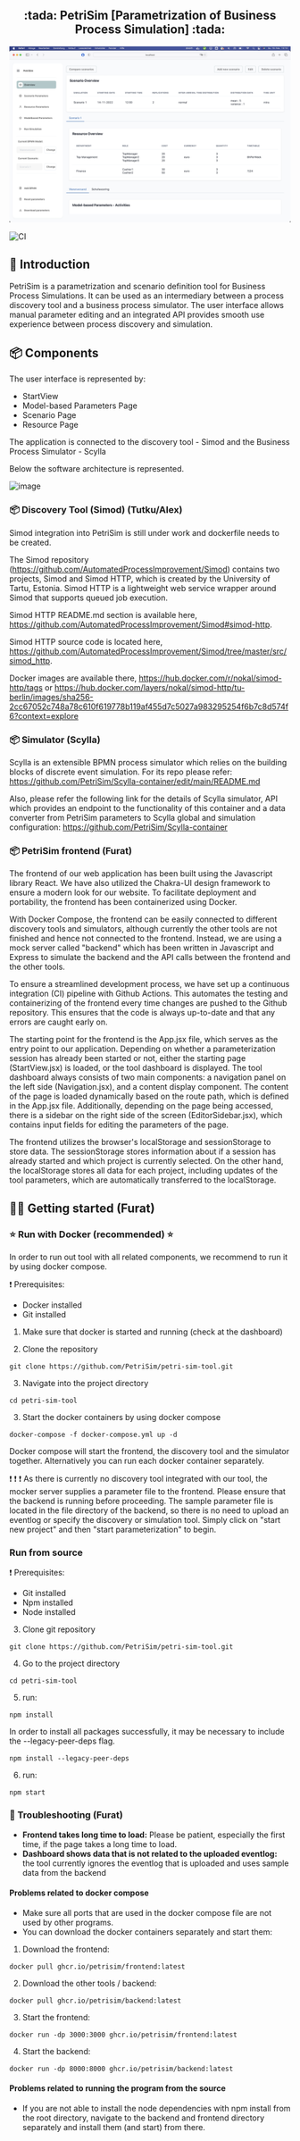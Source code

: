 
<h2 align="center">:tada: PetriSim [Parametrization of Business Process Simulation] :tada:</h2>

![image](doc/screenshot.png)

![CI](https://github.com/PetriSim/petri-sim-tool/actions/workflows/CI.yml/badge.svg)



## :rocket: Introduction


PetriSim is a parametrization and scenario definition tool for Business Process Simulations.
It can be used as an intermediary between a process discovery tool and a business process simulator.
The user interface allows manual parameter editing and an integrated API provides smooth use experience between process discovery and simulation.




## 📦️ Components
The user interface is represented by: 
 - StartView
 - Model-based Parameters Page
 - Scenario Page
 - Resource Page
 
 The application is connected to the discovery tool - Simod and the Business Process Simulator - Scylla
 
 Below the software architecture is represented.

![image](https://user-images.githubusercontent.com/116650351/219905608-2426b477-2469-48eb-b0cd-48032be0797d.png)


### 📦️ Discovery Tool (Simod)   (Tutku/Alex)

Simod integration into PetriSim is still under work and dockerfile needs to be created.

The Simod repository (https://github.com/AutomatedProcessImprovement/Simod) contains two projects, Simod and Simod HTTP, which is created by the University of Tartu, Estonia. Simod HTTP is a lightweight web service wrapper around Simod that supports queued job execution. 

Simod HTTP README.md section is available here, https://github.com/AutomatedProcessImprovement/Simod#simod-http.

Simod HTTP source code is located here, https://github.com/AutomatedProcessImprovement/Simod/tree/master/src/simod_http. 

Docker images are available there, https://hub.docker.com/r/nokal/simod-http/tags or https://hub.docker.com/layers/nokal/simod-http/tu-berlin/images/sha256-2cc67052c748a78c610f619778b119af455d7c5027a983295254f6b7c8d574f6?context=explore

### 📦️ Simulator (Scylla) 
Scylla is an extensible BPMN process simulator which relies on the building blocks of discrete event simulation. For its repo please refer: https://github.com/PetriSim/Scylla-container/edit/main/README.md

Also, please refer the following link for the details of Scylla simulator, API which provides an endpoint to the functionality of this container and a data converter from PetriSim parameters to Scylla global and simulation configuration:  https://github.com/PetriSim/Scylla-container

### 📦️ PetriSim frontend (Furat)
The frontend of our web application has been built using the Javascript library React. 
We have also utilized the Chakra-UI design framework to ensure a modern look for our website. 
To facilitate deployment and portability, the frontend has been containerized using Docker. 

With Docker Compose, the frontend can be easily connected to different discovery tools and simulators, although currently the other tools are not finished and hence not connected to the frontend.
Instead, we are using a mock server called "backend" which has been written in Javascript and Express to simulate the backend and the API calls between the frontend and the other tools.

To ensure a streamlined development process, we have set up a continuous integration (CI) pipeline with Github Actions.
This automates the testing and containerizing of the frontend every time changes are pushed to the Github repository.
This ensures that the code is always up-to-date and that any errors are caught early on. 

The starting point for the frontend is the App.jsx file, which serves as the entry point to our application.
Depending on whether a parameterization session has already been started or not, either the starting page (StartView.jsx) is loaded, or the tool dashboard is displayed.
The tool dashboard always consists of two main components: a navigation panel on the left side (Navigation.jsx), and a content display component.
The content of the page is loaded dynamically based on the route path, which is defined in the App.jsx file.
Additionally, depending on the page being accessed, there is a sidebar on the right side of the screen (EditorSidebar.jsx), which contains input fields for editing the parameters of the page.

The frontend utilizes the browser's localStorage and sessionStorage to store data.
The sessionStorage stores information about if a session has already started and which project is currently selected.
On the other hand, the localStorage stores all data for each project, including updates of the tool parameters, which are automatically transferred to the localStorage.



## :technologist: Getting started (Furat)

### :star: Run with Docker (recommended) :star:
In order to run out tool with all related components, we recommend to run it by using docker compose.

:exclamation: Prerequisites:
- Docker installed
- Git installed

1. Make sure that docker is started and running (check at the dashboard)

2. Clone the repository
```console
git clone https://github.com/PetriSim/petri-sim-tool.git
```

3. Navigate into the project directory
```console
cd petri-sim-tool 
```

3. Start the docker containers by using docker compose

```console
docker-compose -f docker-compose.yml up -d
```

Docker compose will start the frontend, the discovery tool and the simulator together.
Alternatively you can run each docker container separately.

:exclamation: :exclamation: :exclamation: As there is currently no discovery tool integrated with our tool, the mocker server supplies a parameter file to the frontend.
Please ensure that the backend is running before proceeding. The sample parameter file is located in the file directory of the backend, so there is no need to upload an eventlog or specify the discovery or simulation tool.
Simply click on "start new project" and then "start parameterization" to begin.

### Run from source

:exclamation: Prerequisites:
- Git installed
- Npm installed
- Node installed


3. Clone git repository

```console
git clone https://github.com/PetriSim/petri-sim-tool.git
```

4. Go to the project directory

```console
cd petri-sim-tool 
```

5. run: 

```console
npm install
```

In order to install all packages successfully, it may be necessary to include the --legacy-peer-deps flag.

```console
npm install --legacy-peer-deps
```


6. run:
```console
npm start
```

### 🚨 Troubleshooting (Furat)
* **Frontend takes long time to load:** Please be patient, especially the first time, if the page takes a long time to load.
* **Dashboard shows data that is not related to the uploaded eventlog:** the tool currently ignores the eventlog that is uploaded and uses sample data from the backend

#### Problems related to docker compose 
* Make sure all ports that are used in the docker compose file are not used by other programs.
* You can download the docker containers separately and start them:

1. Download the frontend:

```console
docker pull ghcr.io/petrisim/frontend:latest
```

2. Download the other tools / backend:

```console
docker pull ghcr.io/petrisim/backend:latest
```

3. Start the frontend:
```console
docker run -dp 3000:3000 ghcr.io/petrisim/frontend:latest
```

4. Start the backend: 
```console
docker run -dp 8000:8000 ghcr.io/petrisim/backend:latest
```

#### Problems related to running the program from the source
* If you are not able to install the node dependencies with npm install from the root directory, navigate to the backend and frontend directory separately and install them (and start) from there.

